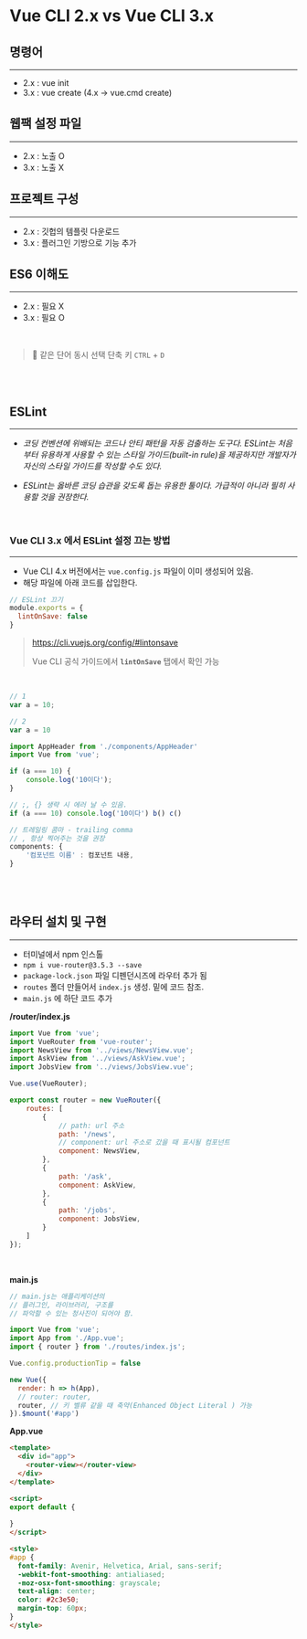 # Vue CLI 2.x vs Vue CLI 3.x

## 명령어
---
- 2.x : vue init
- 3.x : vue create (4.x -> vue.cmd create)

## 웹팩 설정 파일
---
- 2.x : 노출 O
- 3.x : 노출 X

## 프로젝트 구성
---
- 2.x : 깃헙의 템플릿 다운로드
- 3.x : 플러그인 기방으로 기능 추가

## ES6 이해도
---
- 2.x : 필요 X
- 3.x : 필요 O

<br/>

> 📌 같은 단어 동시 선택 단축 키
> `CTRL` + `D` 

<br/> <br/>

## ESLint
---
- *코딩 컨벤션에 위배되는 코드나 안티 패턴을 자동 검출하는 도구다. ESLint는 처음부터 유용하게 사용할 수 있는 스타일 가이드(built-in rule)을 제공하지만 개발자가 자신의 스타일 가이드를 작성할 수도 있다.*

- *ESLint는 옳바른 코딩 습관을 갖도록 돕는 유용한 툴이다. 가급적이 아니라 필히 사용할 것을 권장한다.*

<br/>

### Vue CLI 3.x 에서 ESLint 설정 끄는 방법
---

- Vue CLI 4.x 버전에서는 `vue.config.js` 파일이 이미 생성되어 있음.
- 해당 파일에 아래 코드를 삽입한다.

```js
// ESLint 끄기
module.exports = {
  lintOnSave: false
}
```

> https://cli.vuejs.org/config/#lintonsave
>
> Vue CLI 공식 가이드에서 **`lintOnSave`** 탭에서 확인 가능

<br/>

```js
// 1
var a = 10;

// 2
var a = 10

import AppHeader from './components/AppHeader'
import Vue from 'vue';

if (a === 10) {
    console.log('10이다');
}

// ;, {} 생략 시 에러 날 수 있음.
if (a === 10) console.log('10이다') b() c()

// 트레일링 콤마 - trailing comma
// , 항상 찍어주는 것을 권장
components: {
    '컴포넌트 이름' : 컴포넌트 내용,
}
```

<br/> <br/>

## 라우터 설치 및 구현
---

- 터미널에서 npm 인스톨
- `npm i vue-router@3.5.3 --save`
- `package-lock.json` 파일 디펜던시즈에 라우터 추가 됨
- `routes` 폴더 만들어서 `index.js` 생성. 밑에 코드 참조.
- `main.js` 에 하단 코드 추가

**/router/index.js**

```js
import Vue from 'vue';
import VueRouter from 'vue-router';
import NewsView from '../views/NewsView.vue';
import AskView from '../views/AskView.vue';
import JobsView from '../views/JobsView.vue';

Vue.use(VueRouter);

export const router = new VueRouter({
    routes: [
        {
            // path: url 주소
            path: '/news',
            // component: url 주소로 갔을 때 표시될 컴포넌트
            component: NewsView, 
        },
        {
            path: '/ask',
            component: AskView, 
        },
        {
            path: '/jobs',
            component: JobsView,
        }
    ]
});
```

<br/>

**main.js**

```js
// main.js는 애플리케이션의
// 플러그인, 라이브러리, 구조를 
// 파악할 수 있는 청사진이 되어야 함.

import Vue from 'vue';
import App from './App.vue';
import { router } from './routes/index.js';

Vue.config.productionTip = false

new Vue({
  render: h => h(App),
  // router: router,
  router, // 키 벨류 같을 때 축약(Enhanced Object Literal ) 가능
}).$mount('#app')
```

**App.vue**

```html
<template>
  <div id="app">
    <router-view></router-view>
  </div>
</template>

<script>
export default {
  
}
</script>

<style>
#app {
  font-family: Avenir, Helvetica, Arial, sans-serif;
  -webkit-font-smoothing: antialiased;
  -moz-osx-font-smoothing: grayscale;
  text-align: center;
  color: #2c3e50;
  margin-top: 60px;
}
</style>
```